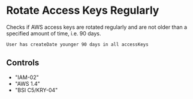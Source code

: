 # Rotate Access Keys Regularly

Checks if AWS access keys are rotated regularly and are not older than a specified amount of time, i.e. 90 days.

```ccl
User has createDate younger 90 days in all accessKeys
```

## Controls

* "IAM-02"
* "AWS 1.4"
* "BSI C5/KRY-04"
